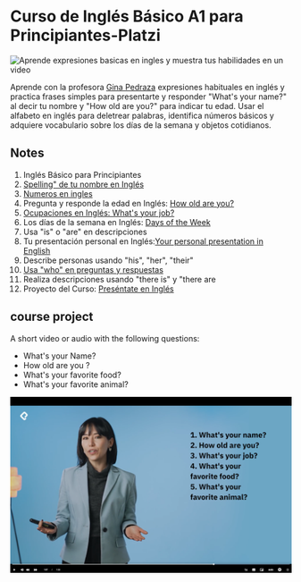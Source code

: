 # Curso de Inglés Básico A1 para Principiantes-Platzi
![Aprende expresiones  basicas en ingles y muestra tus habilidades en un video](https://pbs.twimg.com/card_img/1837869809448390656/xjEFSk5o?format=jpg&name=small)


Aprende con la profesora [Gina Pedraza](https://platzi.com/profes/gina-pedraza/) expresiones habituales en inglés y practica frases simples para presentarte y responder "What's your name?" al decir tu nombre y "How old are you?" para indicar tu edad. Usar el alfabeto en inglés para deletrear palabras, identifica números básicos y adquiere vocabulario sobre los días de la semana y objetos cotidianos.

## Notes
1. Inglés Básico para Principiantes
2. [Spelling" de tu nombre en Inglés](https://github.com/lcarloszapatag/ingles-a1-principiantes-Platzi/wiki/2-%22Spelling%22-de-tu-nombre-en-Ingl%C3%A9s) 
3. [Numeros en ingles](https://github.com/lcarloszapatag/ingles-a1-principiantes-Platzi/wiki/3.-Numeros-en-ingles)
4. Pregunta y responde la edad en Inglés: [How old are you?](https://github.com/lcarloszapatag/ingles-a1-principiantes-Platzi/wiki/4%E2%80%90pregunta%E2%80%90y%E2%80%90responde%E2%80%90la%E2%80%90edad%E2%80%90en%E2%80%90ingles%E2%80%90how%E2%80%90old%E2%80%90are)
5. [Ocupaciones en Inglés: What's your job?](https://github.com/lcarloszapatag/ingles-a1-principiantes-Platzi/blob/main/5-ocupaciones-en-ingles.md)
6. Los días de la semana en Inglés: [Days of the Week](https://github.com/lcarloszapatag/ingles-a1-principiantes-Platzi/blob/main/los-dias-de-la-semana-en-ingles.md)
7. Usa "is" o "are" en descripciones
8. Tu presentación personal en Inglés:[Your personal presentation in English](https://github.com/lcarloszapatag/ingles-a1-principiantes-Platzi/blob/main/Tu-presentacion-personal-en-ingles.md)
9. Describe personas usando "his", "her", "their"
10. [Usa "who" en preguntas y respuestas](https://github.com/lcarloszapatag/ingles-a1-principiantes-Platzi/blob/main/usa-who-en-preguntas-y-respuestas.md)
11. Realiza descripciones usando "there is" y "there are
12. Proyecto del Curso: [Preséntate en Inglés](https://github.com/lcarloszapatag/ingles-a1-principiantes-Platzi/blob/main/presentarte-ingles.md)
## course project

A short video or audio with the following questions:
- What's your Name?
- How old are you ?
-  What's your favorite food?
-  What's your favorite animal?

![tenemos que realizar un video respondiendo las siguientes preguntas. muestra tus habilidades en un video con estas preguntas](https://github.com/lcarloszapatag/ingles-a1-principiantes-Platzi/blob/main/docs%20/images/projectquestions.png?raw=true)


